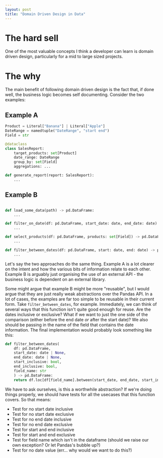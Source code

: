 ```yaml
---
layout: post
title: "Domain Driven Design in Data"
---
```


# The hard sell
One of the most valuable concepts I think a developer can learn is domain driven design, particularly for a mid to large sized projects.

# The why
The main benefit of following domain driven design is the fact that, if done well, the business logic becomes self documenting. Consider the two examples:

## Example A

```python
Product = Literal["Banana"] | Literal["Apple"]
DateRange = namedtuple("DateRange", "start end")
Field = str

@dataclass
class SalesReport:
    target_products: set[Product]
    date_range: DateRange
    group_by: set[Field]
    aggregations: ...

def generate_report(report: SalesReport):
    ...
```

## Example B

```python

def load_some_data(path) -> pd.DataFrame:
    ...

def filter_on_date(df: pd.DataFrame, start_date: date, end_date: date) -> pd.DataFrame:
    ...

def select_products(df: pd.DataFrame, products: set[Field]) -> pd.DataFrame:
    ...

def filter_between_dates(df: pd.DataFrame, start: date, end: date) -> pd.DataFrame:
    ...
```

Let's say the two approaches do the same thing. Example A is a lot clearer on the intent and how the various bits of information relate to each other. Example B is arguably just organising the use of an external API - the business logic is dependent on an external library.

Some might argue that example B might be more "reusable", but I would argue that they are just really weak abstractions over the Pandas API. In a lot of cases, the examples are far too simple to be reusable in their current form. Take `filter_between_dates`, for example. Immediately, we can think of several ways that this function isn't quite good enough for reuse. Are the dates inclusive or exclusive? What if we want to just the one side of the comparison (either before the end date _or_ after the start date)? We also should be passing in the name of the field that contains the date information. The final implementation would probably look something like this:

```python
def filter_between_dates(
    df: pd.DataFrame,
    start_date: date | None,
    end_date: date | None,
    start_inclusive: bool,
    end_inclusive: bool,
    field_name: str
    ) -> pd.DataFrame:
    return df.loc[df[field_name].between(start_date, end_date, start_inclusive, end_inclusive)]
```

We have to ask ourselves, is this a worthwhile abstraction? If we're doing things properly, we should have tests for all the usecases that this function covers. So that means:
- Test for no start date inclusive
- Test for no start date exclusive
- Test for no end date inclusive
- Test for no end date exclusive
- Test for start and end inclusive
- Test for start and end exclusive
- Test for field name which isn't in the dataframe (should we raise our own exception? Or let Pandas's bubble up?)
- Test for no date value (err... why would we want to do this?)